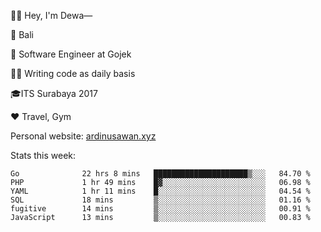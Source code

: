 👋🏼 Hey, I'm Dewa—

📍 Bali

💼 Software Engineer at Gojek

✍🏼 Writing code as daily basis

🎓ITS Surabaya 2017

♥️ Travel, Gym

Personal website: [ardinusawan.xyz](https://ardinusawan.xyz)

Stats this week:
<!--START_SECTION:waka-->

```text
Go              22 hrs 8 mins   █████████████████████▒░░░   84.70 %
PHP             1 hr 49 mins    █▓░░░░░░░░░░░░░░░░░░░░░░░   06.98 %
YAML            1 hr 11 mins    █░░░░░░░░░░░░░░░░░░░░░░░░   04.54 %
SQL             18 mins         ▒░░░░░░░░░░░░░░░░░░░░░░░░   01.16 %
fugitive        14 mins         ▒░░░░░░░░░░░░░░░░░░░░░░░░   00.91 %
JavaScript      13 mins         ▒░░░░░░░░░░░░░░░░░░░░░░░░   00.83 %
```

<!--END_SECTION:waka-->

